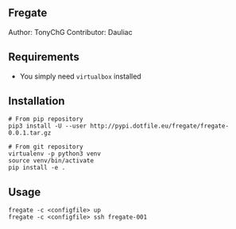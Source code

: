 ## Fregate
Author: TonyChG
Contributor: Dauliac

## Requirements

- You simply need `virtualbox` installed

## Installation

```
# From pip repository
pip3 install -U --user http://pypi.dotfile.eu/fregate/fregate-0.0.1.tar.gz

# From git repository
virtualenv -p python3 venv
source venv/bin/activate
pip install -e .
```

## Usage

```
fregate -c <configfile> up
fregate -c <configfile> ssh fregate-001
```
